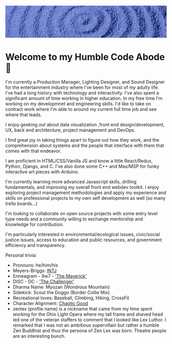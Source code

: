!["zen garden"](https://github.com/zenlex/zenlex/blob/main/zen-garden-banner.jpg)
# Welcome to my Humble Code Abode 🙏

I'm currently a Production Manager, Lighting Designer, and Sound Designer for the entertainment industry where I've been for most of my adulty life. I've had a long history with technology and interactivity. I've also spent a significant amount of time working in higher education. In my free time I'm working on my developmnet and engineering skills. I'd like to take on contract work where I'm able to around my current full time job and see where that leads. 

I enjoy geeking out about data visualization ,front end design/development, UX, back end architecture, project management and DevOps. 

I find great joy in taking things apart to figure out how they work, and the comprehension about systems and the people that interface with them that comes with that endeavor. 

I am proficient in HTML/CSS/Vanilla JS and know a little React/Redux, Python, Django, and C. I've also done some C++ and Max/MSP for funky interactive art pieces with Arduino. 

I'm currently learning more advanced Javascript skills, drilling fundamentals, and improving my overall front end webdev toolkit. 
I enjoy exploring project management methodologies and apply my experience and skills on professional projects to my own self development as well (so many trello boards...)

I'm looking to collaborate on open source projects with some entry level type needs and a community willing to exchange mentorship and knowledge for contribution. 

I'm particularly interested in environmental/ecological issues, civic/social justice issues, access to education and public resources, and government efficiency and transparency. 

Personal trivia:
- Pronouns: he/him/his
- Meyers-Briggs: [INTJ](https://www.16personalities.com/intj-personality)
- Enneagram - 8w7 - ['The Maverick'](https://www.enneagraminstitute.com/type-8) 
- DISC - DC - ['The Challenger'](https://www.businessbacker.com/blog/word-maps-personality-types/?fbclid=IwAR1D6t1BkGqlnX9rWeKGWhxxsGFLtUPUAmJxIHukPpsUwqdboJomou8CK3M)
- Dharma Name: Myozan (Wondrous Mountain)
- Sidekick: Scout the Doggo (Border Collie Mix)
- Recreational loves: Baseball, Climbing, Hiking, CrossFit
- Character Alignment: [Chaotic Good](https://mykindofmeeple.com/chaotic-good-alignment/)
- zenlex (profile name) is a nickname that came from my time spent working for the Ohio Light Opera where my tall frame and shaved head led one of the veteran staffers to comment that I looked like Lex Luthor. I remarked that I was not an ambitious supervillain but rather a humble Zen Buddhist and thus the persona of Zen Lex was born. Theatre people are an interesting bunch. 



